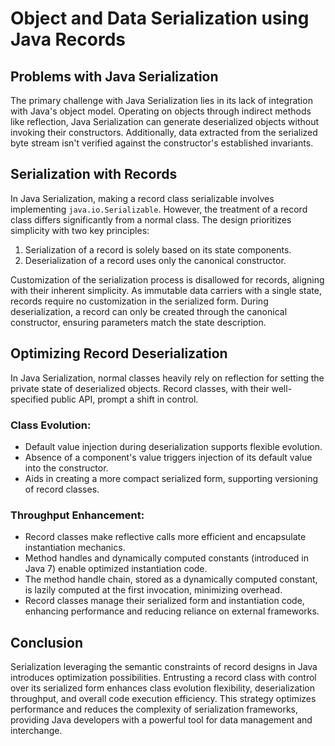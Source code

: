 # Object and Data Serialization using Java Records

## Problems with Java Serialization

The primary challenge with Java Serialization lies in its lack of integration with Java's object model. Operating on objects through indirect methods like reflection, Java Serialization can generate deserialized objects without invoking their constructors. Additionally, data extracted from the serialized byte stream isn't verified against the constructor's established invariants.

## Serialization with Records

In Java Serialization, making a record class serializable involves implementing `java.io.Serializable`. However, the treatment of a record class differs significantly from a normal class. The design prioritizes simplicity with two key principles:

1. Serialization of a record is solely based on its state components.
2. Deserialization of a record uses only the canonical constructor.

Customization of the serialization process is disallowed for records, aligning with their inherent simplicity. As immutable data carriers with a single state, records require no customization in the serialized form. During deserialization, a record can only be created through the canonical constructor, ensuring parameters match the state description.

## Optimizing Record Deserialization

In Java Serialization, normal classes heavily rely on reflection for setting the private state of deserialized objects. Record classes, with their well-specified public API, prompt a shift in control.

### Class Evolution:

- Default value injection during deserialization supports flexible evolution.
- Absence of a component's value triggers injection of its default value into the constructor.
- Aids in creating a more compact serialized form, supporting versioning of record classes.

### Throughput Enhancement:

- Record classes make reflective calls more efficient and encapsulate instantiation mechanics.
- Method handles and dynamically computed constants (introduced in Java 7) enable optimized instantiation code.
- The method handle chain, stored as a dynamically computed constant, is lazily computed at the first invocation, minimizing overhead.
- Record classes manage their serialized form and instantiation code, enhancing performance and reducing reliance on external frameworks.

## Conclusion

Serialization leveraging the semantic constraints of record designs in Java introduces optimization possibilities. Entrusting a record class with control over its serialized form enhances class evolution flexibility, deserialization throughput, and overall code execution efficiency. This strategy optimizes performance and reduces the complexity of serialization frameworks, providing Java developers with a powerful tool for data management and interchange.